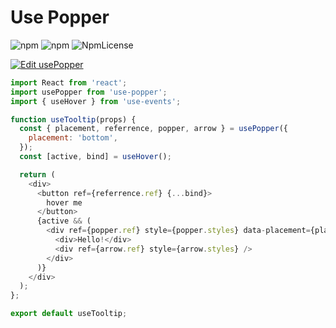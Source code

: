 # Use Popper

![npm](https://img.shields.io/npm/dt/use-popper.svg)
![npm](https://img.shields.io/npm/v/use-popper.svg)
![NpmLicense](https://img.shields.io/npm/l/use-popper.svg)

[![Edit usePopper](https://codesandbox.io/static/img/play-codesandbox.svg)](https://codesandbox.io/s/mzkm04xqw8?fontsize=14)

```js
import React from 'react';
import usePopper from 'use-popper';
import { useHover } from 'use-events';

function useTooltip(props) {
  const { placement, referrence, popper, arrow } = usePopper({
    placement: 'bottom',
  });
  const [active, bind] = useHover();

  return (
    <div>
      <button ref={referrence.ref} {...bind}>
        hover me
      </button>
      {active && (
        <div ref={popper.ref} style={popper.styles} data-placement={placement}>
          <div>Hello!</div>
          <div ref={arrow.ref} style={arrow.styles} />
        </div>
      )}
    </div>
  );
};

export default useTooltip;
```
